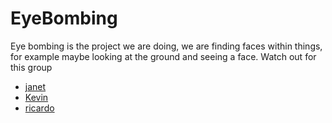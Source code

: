# EyeBombing
Eye bombing is the project we are doing, we are finding faces within things, for example maybe looking at the ground and seeing a face.
Watch out for this group

* [janet](janetonabanjo.blogspot.com)
* [Kevin](www.instagram.com/immrkda)
* [ricardo](www.instagram.com/namethatking)
